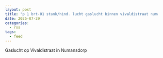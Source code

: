 ```yaml
---
layout: post
title: "p 1 brt-01 stank/hind. lucht gaslucht binnen vivaldistraat numansdorp 185531"
date: 2025-07-29
categories: 
  - rss
tags: 
  - feed
---
```


Gaslucht op Vivaldistraat in Numansdorp
